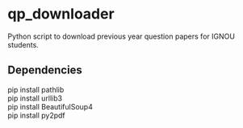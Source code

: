 # qp_downloader
Python script to download previous year question papers for IGNOU students.

## Dependencies
pip install pathlib  
pip install urllib3  
pip install BeautifulSoup4  
pip install py2pdf  
